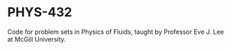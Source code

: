 # PHYS-432

Code for problem sets in Physics of Fluids, taught by Professor Eve J. Lee at McGill University. 
